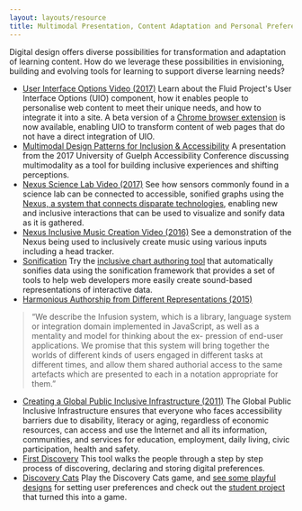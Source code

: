 ```yaml
---
layout: layouts/resource
title: Multimodal Presentation, Content Adaptation and Personal Preferences
---
```


Digital design offers diverse possibilities for transformation and adaptation of learning content. How do we leverage these possibilities in envisioning, building and evolving tools for learning to support diverse learning needs?

* [User Interface Options Video (2017)](https://www.youtube.com/watch?v=63DqNgxtsrA")
Learn about the Fluid Project's User Interface Options (UIO) component, how it enables people to personalise web content to meet their unique needs, and how to integrate it into a site. A beta version of a [Chrome browser extension](https://chrome.google.com/webstore/detail/ui-options-plus-uio%2B/okenndailhmikjjfcnmolpaefecbpaek) is now available, enabling UIO to transform content of web pages that do not have a direct integration of UIO.
* [Multimodal Design Patterns for Inclusion &amp; Accessibility](http://www.alanharnum.ca/post/2017-06-01-multimodal-design-for-inclusion/)
A presentation from the 2017 University of Guelph Accessibility Conference discussing multimodality as a tool for building inclusive experiences and shifting perceptions.
* [Nexus Science Lab Video (2017)](https://youtu.be/NNwc0VYRhUU)
See how sensors commonly found in a science lab can be connected to accessible, sonified graphs using the [Nexus, a system that connects disparate technologies](https://wiki.gpii.net/w/Nexus_API), enabling new and inclusive interactions that can be used to visualize and sonify data as it is gathered.
* [Nexus Inclusive Music Creation Video (2016)](https://youtu.be/7R_pz2Fz4qE)
See a demonstration of the Nexus being used to inclusively create music using various inputs including a head tracker.
* [Sonification](https://wiki.fluidproject.org/display/fluid/%28Floe%29+Sonification)
Try the [inclusive chart authoring tool](https://build.fluidproject.org/chartAuthoring/demos/) that automatically sonifies data using the sonification framework that provides a set of tools to help web developers more easily create sound-based representations of interactive data.
* [Harmonious Authorship from Different Representations (2015)](http://www.ppig.org/library/paper/harmonious-authorship-different-representations)
> “We describe the Infusion system, which is a library, language system or integration domain implemented in JavaScript, as well as a mentality and model for thinking about the ex- pression of end-user applications. We promise that this system will bring together the worlds of different kinds of users engaged in different tasks at different times, and allow them shared authorial access to the same artefacts which are presented to each in a notation appropriate for them.”
* [Creating a Global Public Inclusive Infrastructure (2011)](https://gpii.net/sites/gpii.net/files/uploads/attachments/node/44/2011_aegis-creating_a_global_public_inclusive_infrastructure-final.doc)
The Global Public Inclusive Infrastructure ensures that everyone who faces accessibility barriers due to disability, literacy or aging, regardless of economic resources, can access and use the Internet and all its information, communities, and services for education, employment, daily living, civic participation, health and safety.
* [First Discovery](https://build.fluidproject.org/first-discovery/demos/)
This tool walks the people through a step by step process of discovering, declaring and storing digital preferences.
* [Discovery Cats](https://build-discoverycat.fluidproject.org/demo/)
Play the Discovery Cats game, and [see some playful designs](https://wiki.fluidproject.org/display/fluid/Discovery+Cats+-+First+Discovery) for setting user preferences and check out the [student project](https://github.com/fluid-lab/Discovery-Cat) that turned this into a game.
